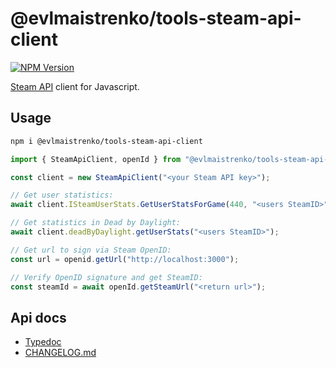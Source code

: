 # @evlmaistrenko/tools-steam-api-client

[![NPM Version](https://img.shields.io/npm/v/%40evlmaistrenko%2Ftools-steam-api-client)](https://www.npmjs.com/package/@evlmaistrenko/tools-steam-api-client)

[Steam API](https://steamcommunity.com/dev) client for Javascript.

## Usage

```bash
npm i @evlmaistrenko/tools-steam-api-client
```

```javascript
import { SteamApiClient, openId } from "@evlmaistrenko/tools-steam-api-client";

const client = new SteamApiClient("<your Steam API key>");

// Get user statistics:
await client.ISteamUserStats.GetUserStatsForGame(440, "<users SteamID>");

// Get statistics in Dead by Daylight:
await client.deadByDaylight.getUserStats("<users SteamID>");

// Get url to sign via Steam OpenID:
const url = openid.getUrl("http://localhost:3000");

// Verify OpenID signature and get SteamID:
const steamId = await openId.getSteamUrl("<return url>");
```

## Api docs

- [Typedoc](https://evlmaistrenko.github.io/js-tools/steam-api-client/typedoc/)
- [CHANGELOG.md](./CHANGELOG.md)
